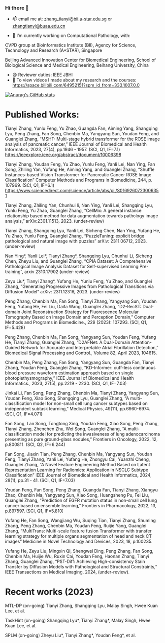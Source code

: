 ### Hi there 👋

- 📫 email me at: zhang_tianyi@bii.a-star.edu.sg or zhangtianyi@buaa.edu.cn

- 🔭 I’m currently working on Computational Pathology, with:

CVPD group at Bioinformatics Institute (BII), Agency for Science, Technology and Research (A*STAR), Singapore

Beijing Advanced Innovation Center for Biomedical Engineering, School of Biological Science and Medical Engineering, Beihang University, China

- 😄 Reviewer duties: IEEE JBHI
- 🌱 To view videos I made about my research and the courses: https://space.bilibili.com/64952151?spm_id_from=333.1007.0.0

[![Anurag's GitHub stats](https://github-readme-stats.vercel.app/api?username=sagizty&count_private=true&show_icons=true&theme=radical)](https://github.com/anuraghazra/github-readme-stats)


# Published Works:

Tianyi Zhang, Yunlu Feng, Yu Zhao, Guangda Fan, Aiming Yang, Shangqing Lyu, Peng Zhang, Fan Song, Chenbin Ma, Yangyang Sun, Youdan Feng, and Guanglei Zhang, “MSHT: Multi-stage hybrid transformer for the ROSE image analysis of pancreatic cancer,” IEEE Journal of Biomedical and Health Informatics, 2023, 27(4), pp.1946 - 1957. (SCI, Q1, IF=7.1) https://ieeexplore.ieee.org/abstract/document/10006398

Tianyi Zhang, Youdan Feng, Yu Zhao, Yunlu Feng, Yanli Lei, Nan Ying, Fan Song, Zhiling Yan, Yufang He, Aiming Yang, and Guanglei Zhang, “Shuffle Instances-based Vision Transformer for Pancreatic Cancer ROSE Image Classification” Computer Methods and Programs in Biomedicine, 244, p. 107969. (SCI, Q1, IF=6.1) https://www.sciencedirect.com/science/article/abs/pii/S0169260723006351

Tianyi Zhang, Zhiling Yan, Chunhui li, Nan Ying, Yanli Lei, Shangqing Lyu, Yunlu Feng, Yu Zhao, Guanglei Zhang, “CellMix: A general instance relationship based method for data augmentation towards pathology image analysis,” arXiv:2301.11513, 2023.  (under-review)

Tianyi Zhang, Shangqing Lyu, Yanli Lei, Sicheng Chen, Nan Ying,  Yufang He, Yu Zhao, Yunlu Feng, Guanglei Zhang, “PuzzleTuning: explicit bridge pathological and natural image with puzzles” arXiv: 2311.06712, 2023. (under-review)

Nan Ying*, Yanli Lei*, Tianyi Zhang*, Shangqing Lyu, Chunhui Li, Sicheng Chen, Zheyu Liu, and Guanglei Zhang, “CPIA Dataset: A Comprehensive Pathological Image Analysis Dataset for Self-supervised Learning Pre-training”,  arxiv 2310.17902 (under-review)

Zeyu Liu*, Tianyi Zhang*, Yufang He, Yunlu Feng, Yu Zhao, and Guanglei Zhang, “Generating Progressive Images from Pathological Transitions via Diffusion Model” arXiv: 2311.12316, 2023. (under-review)

Peng Zhang, Chenbin Ma, Fan Song, Tianyi Zhang, Yangyang Sun, Youdan Feng, Yufang He, Fei Liu, Daifa Wang, Guanglei Zhang, “D2-RecST: Dual-domain Joint Reconstruction Strategy for Fluorescence Molecular Tomography Based on Image Domain and Perception Domain,” Computer Methods and Programs in Biomedicine., 229 (2023): 107293. (SCI, Q1, IF=5.428)

Peng Zhang, Chenbin Ma, Fan Song, Yangyang Sun, Youdan Feng, Yufang He, Tianyi Zhang, Guanglei Zhang, “D2AFNet: A Dual-Domain Attention-Guided Network for Accurate and Interpretable Atrial Fibrillation Detection,” Biomedical Signal Processing and Control., Volume 82, April 2023, 104615.

Chenbin Ma, Peng Zhang, Fan Song, Yangyang Sun, Guangda Fan, Tianyi Zhang, Youdan Feng, Guanglei Zhang, “KD-Informer: cuff-less continuous blood pressure waveform estimation approach based on single photoplethysmography,” IEEE Journal of Biomedical and Health Informatics., 2023, 27(5), pp.2219 - 2230. (SCI, Q1, IF=7.03)

Jinkai Li, Fan Song, Peng Zhang, Chenbin Ma, Tianyi Zhang, Yangyang Sun, Youdan Feng, Xiao Song, Shangqing Lyu, Guanglei Zhang, “A multi-classification model for non-small cell lung cancer subtypes based on independent subtask learning,” Medical Physics, 49(11), pp.6960-6974. (SCI, Q1, IF=4.071)

Fan Song, Lan Song, Tongtong Xing, Youdan Feng, Xiao Song, Peng Zhang, Tianyi Zhang, Zhenchen Zhu, Wei Song, Guanglei Zhang, “A multi-classification model for predicting the invasiveness of lung adenocarcinoma presenting as pure ground-glass nodules,” Frontiers in Oncology, 2022, 12, p.800811. (SCI, Q2, IF=6.244)

Fan Song, Jiaxin Tian, Peng Zhang, Chenbin Ma, Yangyang Sun, Youdan Feng, Tianyi Zhang, Yanli Lei, Yufang He, Zhongyu Cai, Yuanzhi Cheng, Guanglei Zhang, “A Novel Feature Engineering Method Based on Latent Representation Learning for Radiomics: Application in NSCLC Subtype Classification”  IEEE Journal of Biomedical and Health Informatics, 2024, 28(1), pp.31 - 41. (SCI, Q1, IF=7.03)

Youdan Feng, Fan Song, Peng Zhang, Guangda Fan, Tianyi Zhang, Xiangyu Zhao, Chenbin Ma, Yangyang Sun, Xiao Song, Huangsheng Pu, Fei Liu, Guanglei Zhang, “Prediction of EGFR mutation status in non-small cell lung cancer based on ensemble learning,” Frontiers in Pharmacology, 2022, 13, p.897597. (SCI, Q1, IF=5.810)

Yufang He, Fan Song, Wangjiang Wu, Suqing Tian, Tianyi Zhang, Shuming Zhang, Peng Zhang, Chenbin Ma, Youdan Feng, Ruijie Yang, Guanglei Zhang, “MultiTrans: Multi-scale feature fusion Transformer with transfer learning strategy for multiple organs segmentation of head and neck CT images” Medicine in Novel Technology and Devices, 2023, 18, p.100235.

Yufang He, Zeyu Liu, Mingxin Qi, Shengwei Ding, Peng Zhang, Fan Song, Chenbin Ma, Huijie Wu, Ruxin Cai, Youdan Feng, Haonan Zhang, Tianyi Zhang, Guanglei Zhang, “PST-Diff: Achieving High-consistency Stain Transfer by Diffusion Models with Pathological and Structural Constraints,” IEEE Transactions on Medical Imaging, 2024, (under-review).

# Recent works (2023)

MTL-DP (on-going) Tianyi Zhang, Shangqing Lyu, Malay Singh, Hwee Kuan Lee, et al.

TaskHint (on-going) Shangqing Lyu*, Tianyi Zhang*, Malay Singh, Hwee Kuan Lee, et al.

SPLM  (on-going) Zheyu Liu*, Tianyi Zhang*, Youdan Feng*, et al.



<!--
**sagizty/sagizty** is a ✨ _special_ ✨ repository because its `README.md` (this file) appears on your GitHub profile.

Here are some ideas to get you started:

- 🔭 I’m currently working on ...
- 🌱 I’m currently learning ...
- 👯 I’m looking to collaborate on ...
- 🤔 I’m looking for help with ...
- 💬 Ask me about ...
- 📫 How to reach me: ...
- 😄 Pronouns: ...
- ⚡ Fun fact: ...
-->
